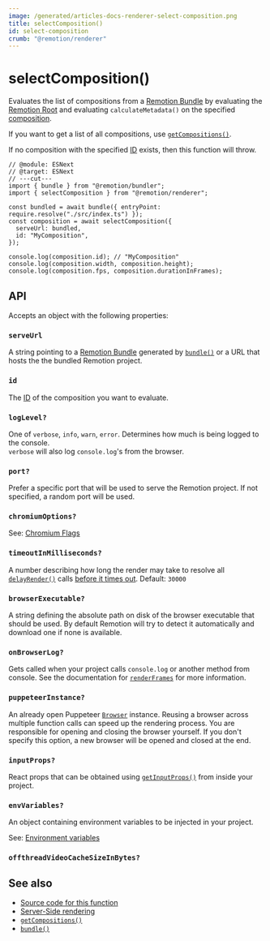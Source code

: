 ```yaml
---
image: /generated/articles-docs-renderer-select-composition.png
title: selectComposition()
id: select-composition
crumb: "@remotion/renderer"
---
```


# selectComposition()<AvailableFrom v="4.0.0"/>

Evaluates the list of compositions from a [Remotion Bundle](/docs/terminology/bundle) by evaluating the [Remotion Root](/docs/terminology/remotion-root) and evaluating `calculateMetadata()` on the specified [composition](/docs/terminology/composition).

If you want to get a list of all compositions, use [`getCompositions()`](/docs/renderer/get-compositions).

If no composition with the specified [ID](/docs/terminology/composition#composition-id) exists, then this function will throw.

```tsx twoslash title="Example"
// @module: ESNext
// @target: ESNext
// ---cut---
import { bundle } from "@remotion/bundler";
import { selectComposition } from "@remotion/renderer";

const bundled = await bundle({ entryPoint: require.resolve("./src/index.ts") });
const composition = await selectComposition({
  serveUrl: bundled,
  id: "MyComposition",
});

console.log(composition.id); // "MyComposition"
console.log(composition.width, composition.height);
console.log(composition.fps, composition.durationInFrames);
```

## API

Accepts an object with the following properties:

### `serveUrl`

A string pointing to a [Remotion Bundle](/docs/terminology/bundle) generated by [`bundle()`](/docs/bundle) or a URL that hosts the the bundled Remotion project.

### `id`

The [ID](/docs/terminology/composition#composition-id) of the composition you want to evaluate.

### `logLevel?`

One of `verbose`, `info`, `warn`, `error`. Determines how much is being logged to the console.  
`verbose` will also log `console.log`'s from the browser.

### `port?`

Prefer a specific port that will be used to serve the Remotion project. If not specified, a random port will be used.

### `chromiumOptions?`

See: [Chromium Flags](/docs/chromium-flags)

### `timeoutInMilliseconds?`

A number describing how long the render may take to resolve all [`delayRender()`](/docs/delay-render) calls [before it times out](/docs/timeout). Default: `30000`

### `browserExecutable?`

A string defining the absolute path on disk of the browser executable that should be used. By default Remotion will try to detect it automatically and download one if none is available.

### `onBrowserLog?`

Gets called when your project calls `console.log` or another method from console. See the documentation for [`renderFrames`](/docs/renderer/render-frames#onbrowserlog) for more information.

### `puppeteerInstance?`

An already open Puppeteer [`Browser`](/docs/renderer/open-browser) instance. Reusing a browser across multiple function calls can speed up the rendering process. You are responsible for opening and closing the browser yourself. If you don't specify this option, a new browser will be opened and closed at the end.

### `inputProps?`

React props that can be obtained using [`getInputProps()`](/docs/get-input-props) from inside your project.

### `envVariables?`

An object containing environment variables to be injected in your project.

See: [Environment variables](/docs/env-variables/)

### `offthreadVideoCacheSizeInBytes?`<AvailableFrom v="4.0.23"/>

<Options id="offthreadvideo-cache-size-in-bytes" />

## See also

- [Source code for this function](https://github.com/remotion-dev/remotion/blob/main/packages/renderer/src/select-composition.ts)
- [Server-Side rendering](/docs/ssr)
- [`getCompositions()`](/docs/renderer/get-compositions)
- [`bundle()`](/docs/bundle)
